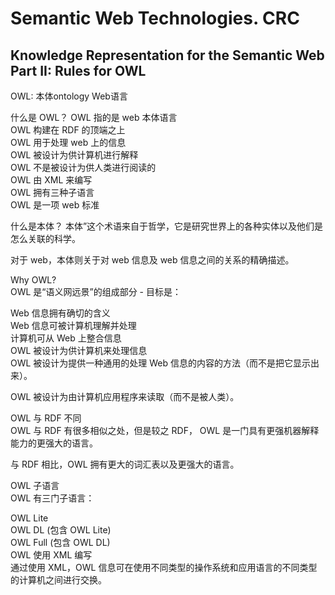 # Semantic Web Technologies. CRC 

## Knowledge Representation for the Semantic Web  Part II: Rules for OWL

OWL: 本体ontology Web语言

什么是 OWL？
OWL 指的是 web 本体语言  
OWL 构建在 RDF 的顶端之上  
OWL 用于处理 web 上的信息  
OWL 被设计为供计算机进行解释  
OWL 不是被设计为供人类进行阅读的  
OWL 由 XML 来编写  
OWL 拥有三种子语言  
OWL 是一项 web 标准  

什么是本体？ 
本体”这个术语来自于哲学，它是研究世界上的各种实体以及他们是怎么关联的科学。

对于 web，本体则关于对 web 信息及 web 信息之间的关系的精确描述。

Why OWL?  
OWL 是“语义网远景”的组成部分 - 目标是：

Web 信息拥有确切的含义  
Web 信息可被计算机理解并处理  
计算机可从 Web 上整合信息  
OWL 被设计为供计算机来处理信息  
OWL 被设计为提供一种通用的处理 Web 信息的内容的方法（而不是把它显示出来）。  

OWL 被设计为由计算机应用程序来读取（而不是被人类）。

OWL 与 RDF 不同  
OWL 与 RDF 有很多相似之处，但是较之 RDF， OWL 是一门具有更强机器解释能力的更强大的语言。  

与 RDF 相比，OWL 拥有更大的词汇表以及更强大的语言。  

OWL 子语言  
OWL 有三门子语言：  

OWL Lite  
OWL DL (包含 OWL Lite)  
OWL Full (包含 OWL DL)  
OWL 使用 XML 编写  
通过使用 XML，OWL 信息可在使用不同类型的操作系统和应用语言的不同类型的计算机之间进行交换。  


